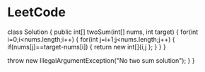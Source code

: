 # LeetCode

class Solution {
    public int[] twoSum(int[] nums, int target) {
        for(int i=0;i<nums.length;i++)
        {
            for(int j=i+1;j<nums.length;j++)
            {
                if(nums[j]==target-nums[i])
                {
                    return new int[]{i,j };
                }
            }
        }
    
        
throw new IllegalArgumentException("No two sum solution");
 }
}
